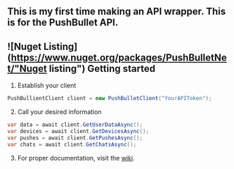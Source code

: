 This is my first time making an API wrapper. This is for the PushBullet API.
------
![Nuget Listing](https://www.nuget.org/packages/PushBulletNet/"Nuget listing")
Getting started
------
1. Establish your client
```cs
PushBullientClient client = new PushBulletClient("YourAPIToken");
```
2. Call your desired information
```cs
var data = await client.GetUserDataAsync();
var devices = await client.GetDevicesAsync();
var pushes = await client.GetPushesAsync();
var chats = await client.GetChatsAsync();
```
3. For proper documentation, visit the [wiki](https://github.com/Adomix/PushBulletNet/wiki).
